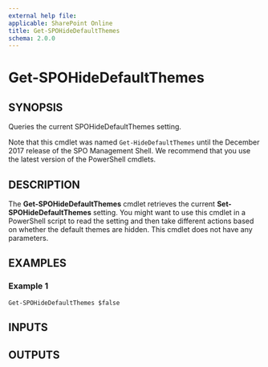 ```yaml
---
external help file: 
applicable: SharePoint Online
title: Get-SPOHideDefaultThemes
schema: 2.0.0
---
```


# Get-SPOHideDefaultThemes

## SYNOPSIS

Queries the current SPOHideDefaultThemes setting.

Note that this cmdlet was named `Get-HideDefaultThemes` until the December 2017 release of the SPO Management Shell. We recommend that you use the latest version of the PowerShell cmdlets.

## DESCRIPTION

The **Get-SPOHideDefaultThemes** cmdlet retrieves the current **Set-SPOHideDefaultThemes** setting. You might want to use this cmdlet in a PowerShell script to read the setting and then take different actions based on whether the default themes are hidden. This cmdlet does not have any parameters.

## EXAMPLES

### Example 1

```
Get-SPOHideDefaultThemes $false
```

## INPUTS

## OUTPUTS

